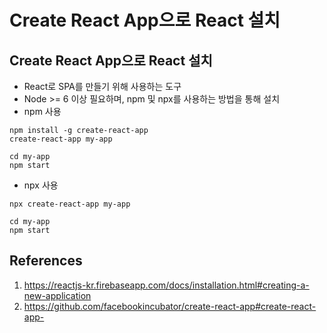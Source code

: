 # Create React App으로 React 설치

## Create React App으로 React 설치

- React로 SPA를 만들기 위해 사용하는 도구
- Node >= 6 이상 필요하며, npm 및 npx를 사용하는 방법을 통해 설치
- npm 사용

```shell
npm install -g create-react-app
create-react-app my-app

cd my-app
npm start
```

- npx 사용

```shell
npx create-react-app my-app

cd my-app
npm start
```

## References

1. https://reactjs-kr.firebaseapp.com/docs/installation.html#creating-a-new-application
2. https://github.com/facebookincubator/create-react-app#create-react-app-
